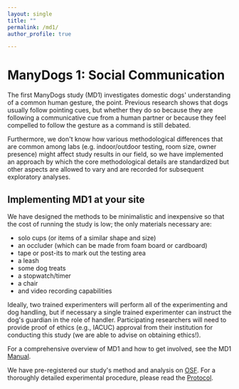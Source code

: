 ```yaml
---
layout: single
title: "" 
permalink: /md1/
author_profile: true

---
```


# ManyDogs 1: Social Communication

The first ManyDogs study (MD1) investigates domestic dogs' understanding of a common human gesture, the point. Previous research shows that dogs usually follow pointing cues, but whether they do so because they are following a communicative cue from a human partner or because they feel compelled to follow the gesture as a command is still debated. 

Furthermore, we don't know how various methodological differences that are common among labs (e.g. indoor/outdoor testing, room size, owner presence) might affect study results in our field, so we have implemented an approach by which the core methodological details are standardized but other aspects are allowed to vary and are recorded for subsequent exploratory analyses.

## Implementing MD1 at your site

We have designed the methods to be minimalistic and inexpensive so that the cost of running the study is low; the only materials necessary are:

* solo cups (or items of a similar shape and size) 
* an occluder (which can be made from foam board or cardboard) 
* tape or post-its to mark out the testing area 
* a leash 
* some dog treats 
* a stopwatch/timer 
* a chair 
* and video recording capabilities 

Ideally, two trained experimenters will perform all of the experimenting and dog handling, but if necessary a single trained experimenter can instruct the dog's guardian in the role of handler. Participating researchers will need to provide proof of ethics (e.g., IACUC) approval from their institution for conducting this study (we are able to advise on obtaining ethics!). 

For a comprehensive overview of MD1 and how to get involved, see the MD1 [Manual](https://docs.google.com/document/d/1iuYElQSssoOMVC3nu7BLrFZovoM0TIEqmGM1bUaYbpo/edit?usp=sharing). 

We have pre-registered our study's method and analysis on [OSF](https://osf.io/9r5xf/). For a thoroughly detailed experimental procedure, please read the [Protocol](https://docs.google.com/document/d/1IV2h2YXmyYpOw0U3IgxxQZD8zlkc0VHcencWx1fJm4s/edit?usp=sharing).  
